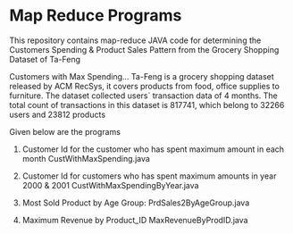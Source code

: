 # Map Reduce Programs
This repository contains map-reduce JAVA code for determining the Customers Spending & Product Sales Pattern from the Grocery Shopping Dataset of Ta-Feng

Customers with Max Spending... 
Ta-Feng is a grocery shopping dataset released by ACM RecSys, it covers products from food, office supplies to furniture. 
The dataset collected users` transaction data of 4 months. The total count of transactions in this dataset is 817741, which belong to 32266 users and 23812 products

Given below are the programs

1)	Customer Id for the customer who has spent maximum amount in each month 
          CustWithMaxSpending.java
          
2) Customer Id for customers who has spent maximum amounts in year 2000 & 2001
          CustWithMaxSpendingByYear.java
          
3) Most Sold Product by Age Group:
          PrdSales2ByAgeGroup.java       
          
4)	Maximum Revenue by Product_ID
          MaxRevenueByProdID.java




